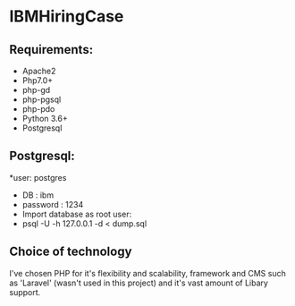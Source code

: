 # IBMHiringCase

## Requirements: 

* Apache2
* Php7.0+
* php-gd
* php-pgsql
* php-pdo
* Python 3.6+
* Postgresql 
## Postgresql:
*user: postgres
* DB  : ibm
* password : 1234
* Import database as root user: 
* psql -U <user> -h 127.0.0.1 -d <database> < dump.sql


## Choice of technology
I've chosen PHP for it's flexibility and scalability, framework and CMS such as 'Laravel' (wasn't used in this project) and it's vast amount of Libary support. 


